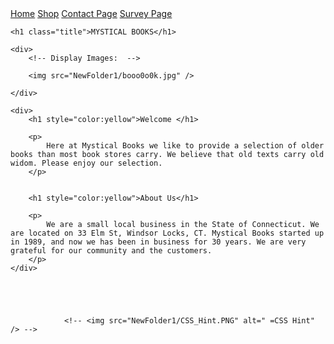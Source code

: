 <html>
<head>
    <meta charset="utf-8" />
    <!--<link rel="stylesheet" href="StyleSheet1.css" />-->

</head>

<body>
    <!-- Top Navigation Bar -->
    <div class="Main_Menu">
        <a href="HomePage.html">Home</a>
        <a href="Shop.html">Shop</a>
        <a href="Contact.html">Contact Page</a>
        <a href="Survey.html">Survey Page</a>
    </div>

    <h1 class="title">MYSTICAL BOOKS</h1>

    <div>
        <!-- Display Images:  -->
       
        <img src="NewFolder1/booo0o0k.jpg" />

    </div>
    
    <div>
        <h1 style="color:yellow">Welcome </h1>

        <p>
            Here at Mystical Books we like to provide a selection of older books than most book stores carry. We believe that old texts carry old widom. Please enjoy our selection.
        </p>
  

        <h1 style="color:yellow">About Us</h1>

        <p>
            We are a small local business in the State of Connecticut. We are located on 33 Elm St, Windsor Locks, CT. Mystical Books started up in 1989, and now we has been in business for 30 years. We are very grateful for our community and the customers.
        </p>
    </div>





                <!-- <img src="NewFolder1/CSS_Hint.PNG" alt=" =CSS Hint" /> -->




</body>
</html>

